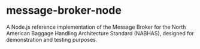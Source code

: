 # message-broker-node
A Node.js reference implementation of the Message Broker for the North American Baggage Handling Architecture Standard (NABHAS), designed for demonstration and testing purposes.
